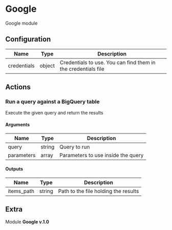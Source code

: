 # Google



Google module

## Configuration



| Name      |  Type   |  Description  |
| --------- | ------- | --------------------------- |
| credentials | object | Credentials to use. You can find them in the credentials file |








## Actions

### Run a query against a BigQuery table

Execute the given query and return the results



#### Arguments

| Name      |  Type   |  Description  |
| --------- | ------- | --------------------------- |
| query | string | Query to run |
| parameters | array | Parameters to use inside the query |






#### Outputs
| Name      |  Type   |  Description  |
| --------- | ------- | --------------------------- |
| items_path | string | Path to the file holding the results |












## Extra

Module **Google v.1.0**

